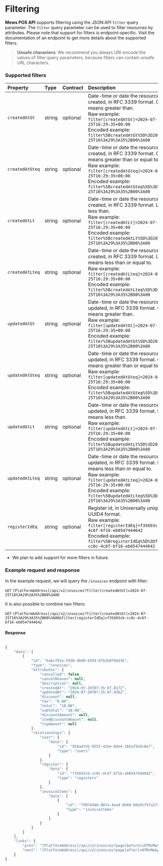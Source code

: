 # Filtering

__Mews POS API__ supports filtering using the JSON:API `filter` query parameter. The `filter` query parameter can be used to filter resources by attributes.
Please note that support for filters is endpoint-specific. Visit the documentation of an endpoint to get more details about the supported filters.

> **Unsafe characters**: We recommend you always URI-encode the values of filter query parameters, because filters can contain unsafe URL characters.

### Supported filters

| Property | Type | Contract | Description |
| :-- | :-- | :-- | :-- |
| `createdAtGt` | string | optional | Date-time or date the resource was created, in RFC 3339 format. Gt means greater than. <br> Raw example: <br> `filter[createdAtGt]=2024-07-25T16:29:35+00:00` <br> Encoded example: <br> `filter%5BcreatedAtGt%5D%3D2024-07-25T16%3A29%3A35%2B00%3A00` |
| `createdAtGteq` | string | optional | Date-time or date the resource was created, in RFC 3339 format. Gteq means greater than or equal to. <br> Raw example: <br> `filter[createdAtGteq]=2024-07-25T16:29:35+00:00` <br> Encoded example: <br> `filter%5BcreatedAtGteq%5D%3D2024-07-25T16%3A29%3A35%2B00%3A00` |
| `createdAtLt` | string | optional | Date-time or date the resource was created, in RFC 3339 format. Lt means less than. <br> Raw example: <br> `filter[createdAtLt]=2024-07-25T16:29:35+00:00` <br> Encoded example: <br> `filter%5BcreatedAtLt%5D%3D2024-07-25T16%3A29%3A35%2B00%3A00` |
| `createdAtLteq` | string | optional | Date-time or date the resource was created, in RFC 3339 format. Lteq means less than or equal to. <br> Raw example: <br> `filter[createdAtLteq]=2024-07-25T16:29:35+00:00` <br> Encoded example: <br> `filter%5BcreatedAtLteq%5D%3D2024-07-25T16%3A29%3A35%2B00%3A00` |
| `updatedAtGt` | string | optional | Date-time or date the resource was updated, in RFC 3339 format. Gt means greater than. <br> Raw example: <br> `filter[updatedAtGt]=2024-07-25T16:29:35+00:00` <br> Encoded example: <br> `filter%5BupdatedAtGt%5D%3D2024-07-25T16%3A29%3A35%2B00%3A00` |
| `updatedAtGteq` | string | optional | Date-time or date the resource was updated, in RFC 3339 format. Gteq means greater than or equal to. <br> Raw example: <br> `filter[updatedAtGteq]=2024-07-25T16:29:35+00:00` <br> Encoded example: <br> `filter%5BupdatedAtGteq%5D%3D2024-07-25T16%3A29%3A35%2B00%3A00` |
| `updatedAtLt` | string | optional | Date-time or date the resource was updated, in RFC 3339 format. Lt means less than. <br> Raw example: <br> `filter[updatedAtLt]=2024-07-25T16:29:35+00:00` <br> Encoded example: <br> `filter%5BupdatedAtLt%5D%3D2024-07-25T16%3A29%3A35%2B00%3A00` |
| `updatedAtLteq` | string | optional | Date-time or date the resource was updated, in RFC 3339 format. Lteq means less than or equal to. <br> Raw example: <br> `filter[updatedAtLteq]=2024-07-25T16:29:35+00:00` <br> Encoded example: <br> `filter%5BupdatedAtLteq%5D%3D2024-07-25T16%3A29%3A35%2B00%3A00` |
| `registerIdEq` | string | optional | Register id, in Universally unique ID UUID4 format. <br> Raw example: <br> `filter[registerIdEq]=f35693cb-cc0c-4c6f-bf16-eb0547444642` <br> Encoded example: <br> `filter%5BregisterIdEq%5D%3Df35693cb-cc0c-4c6f-bf16-eb0547444642` |

* We plan to add support for more filters in future.


### Example request and response

In the example request, we will query the `/invoices` endpoint with filter:

`GET` `[PlatformAddress]/api/v2/invoices?filter[createdAtGt]=2024-07-25T16%3A29%3A35%2B00%3A00`

It is also possible to combine two filters:

`GET` `[PlatformAddress]/api/v2/invoices?filter[createdAtGt]=2024-07-25T16%3A29%3A35%2B00%3A00&filter[registerIdEq]=f35693cb-cc0c-4c6f-bf16-eb0547444642`

#### Response

```javascript

{
    "data": [
        {
            "id": "babcf91e-5930-4b90-b929-0fb2b076bd3b",
            "type": "invoices",
            "attributes": {
                "cancelled": false,
                "cancelReason": null,
                "description": null,
                "createdAt": "2024-07-26T07:35:07.817Z",
                "updatedAt": "2024-07-26T07:35:07.836Z",
                "discount": null,
                "tax": "0.00",
                "total": "10.00",
                "subtotal": "10.00",
                "discountAmount": null,
                "itemDiscountAmount": null,
                "tipAmount": null
            },
            "relationships": {
                "user": {
                    "data": {
                        "id": "918a47d1-6553-42ee-8de4-3b5af5edc8e7",
                        "type": "users"
                    }
                },
                "register": {
                    "data": {
                        "id": "f35693cb-cc0c-4c6f-bf16-eb0547444642",
                        "type": "registers"
                    }
                },
                "invoiceItems": {
                    "data": [
                        {
                            "id": "7d87444b-807a-4ea4-8b69-b0e91f5fa174",
                            "type": "invoiceItems"
                        }
                    ]
                }
            }
        }
    ],
    "links": {
        "prev": "[PlatformAddress]/api/v2/invoices?page[before]=OTMzMw&page[size]=1",
        "next": "[PlatformAddress]/api/v2/invoices?page[after]=OTMzMw&page[size]=1"
    }
}
```